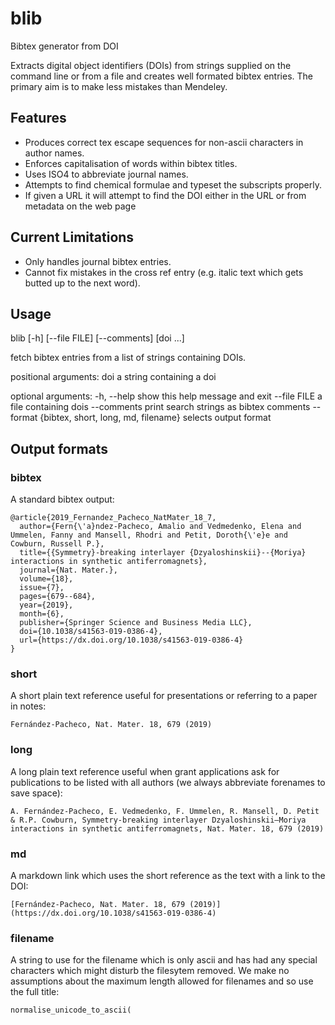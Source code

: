 # blib
Bibtex generator from DOI

Extracts digital object identifiers (DOIs) from strings supplied on the command line or from a file and creates well formated bibtex entries. The primary aim is to make less mistakes than Mendeley.

## Features
- Produces correct tex escape sequences for non-ascii characters in author names.
- Enforces capitalisation of words within bibtex titles. 
- Uses ISO4 to abbreviate journal names.
- Attempts to find chemical formulae and typeset the subscripts properly.
- If given a URL it will attempt to find the DOI either in the URL or from metadata on the web page

## Current Limitations
- Only handles journal bibtex entries.
- Cannot fix mistakes in the cross ref entry (e.g. italic text which gets butted up to the next word).

## Usage
blib [-h] [--file FILE] [--comments] [doi ...]

fetch bibtex entries from a list of strings containing DOIs.

positional arguments:
  doi          a string containing a doi

optional arguments:
  -h, --help               show this help message and exit
  --file FILE              a file containing dois
  --comments               print search strings as bibtex comments
  --format {bibtex, short, long, md, filename} selects output format

## Output formats

### bibtex

A standard bibtex output:

```
@article{2019_Fernandez_Pacheco_NatMater_18_7,
  author={Fern{\'a}ndez-Pacheco, Amalio and Vedmedenko, Elena and Ummelen, Fanny and Mansell, Rhodri and Petit, Doroth{\'e}e and Cowburn, Russell P.},
  title={{Symmetry}-breaking interlayer {Dzyaloshinskii}--{Moriya} interactions in synthetic antiferromagnets},
  journal={Nat. Mater.},
  volume={18},
  issue={7},
  pages={679--684},
  year={2019},
  month={6},
  publisher={Springer Science and Business Media LLC},
  doi={10.1038/s41563-019-0386-4},
  url={https://dx.doi.org/10.1038/s41563-019-0386-4}
}
```

### short

A short plain text reference useful for presentations or referring to a paper in notes:

```
Fernández-Pacheco, Nat. Mater. 18, 679 (2019)
```


### long

A long plain text reference useful when grant applications ask for publications to be listed with all authors (we always abbreviate forenames to save space):

```
A. Fernández-Pacheco, E. Vedmedenko, F. Ummelen, R. Mansell, D. Petit & R.P. Cowburn, Symmetry-breaking interlayer Dzyaloshinskii–Moriya interactions in synthetic antiferromagnets, Nat. Mater. 18, 679 (2019)
```

### md

A markdown link which uses the short reference as the text with a link to the DOI:

```
[Fernández-Pacheco, Nat. Mater. 18, 679 (2019)](https://dx.doi.org/10.1038/s41563-019-0386-4)
```

### filename

A string to use for the filename which is only ascii and has had any special characters which might disturb the filesytem removed. We make no assumptions about the maximum length allowed for filenames and so use the full title:

```
normalise_unicode_to_ascii(
```


